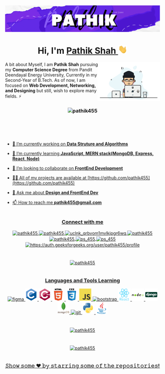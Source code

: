 ![](https://github.com/pathik455/pathik455/blob/main/Screenshot%202021-09-28%20at%2011.29.17%20PM.png)

<!-- Header -->
<h1 align="center" >Hi, I'm <a href="https://www.linkedin.com/in/pathik455/" target="_blank"> Pathik Shah </a><img src="https://github.com/ABSphreak/ABSphreak/blob/master/gifs/Hi.gif" width="30px"></h1>
<img width="40%" align="right"   src="https://github.com/pathik455/pathik455/blob/main/image.gif" >

<!-- Intro -->
A bit about Myself, I am <b>Pathik Shah</b> pursuing my <b>Computer Science Degree</b> from Pandit Deendayal Energy University, Currently in my Second-Year of B.Tech. As of now, I am focused on <b>Web Development, Networking, and Designing</b> but still, wish to explore many fields. ⚡

 <h3><p align="center"> <img src="https://komarev.com/ghpvc/?username=pathik455&label=Profile%20views&color=0e75b6&style=flat" alt="pathik455" /> </p></h3>
 <br></br>

 <h1><u><u></h1>

 - 🔭 I’m currently working on **Data Struture and Algorithms**
- 🌱 I’m currently learning **JavaScript, MERN stack(MongoDB, Express, React, Node)**
- 👯 I’m looking to collaborate on **FrontEnd Development**
- 👨‍💻 All of my projects are available at [https://github.com/pathik455](https://github.com/pathik455)
- 💬 Ask me about **Design and FrontEnd Dev**

 - 📫 How to reach me **pathik455@gmail.com**
<h1><u><u></h1>

<!--  Connect with me  -->
 <h3 align="center">Connect with me</h3>
 <p align="center">
 <a href="https://linkedin.com/in/pathik455" target="blank"><img align="center" src="https://raw.githubusercontent.com/rahuldkjain/github-profile-readme-generator/master/src/images/icons/Social/linked-in-alt.svg" alt="pathik455" height="30" width="40" /></a>
<a href="https://instagram.com/pathik455" target="blank"><img align="center" src="https://raw.githubusercontent.com/rahuldkjain/github-profile-readme-generator/master/src/images/icons/Social/instagram.svg" alt="pathik455" height="30" width="40" /></a>
<a href="https://www.youtube.com/channel/UCLnk_QrbvOm1mvlKJPgr6WQ" target="blank"><img align="center" src="https://raw.githubusercontent.com/rahuldkjain/github-profile-readme-generator/master/src/images/icons/Social/youtube.svg" alt="uclnk_qrbvom1mvlkjpgr6wq" height="30" width="40" /></a>
<a href="https://www.codechef.com/users/pathik455" target="blank"><img align="center" src="https://vinitshahdeo.github.io/CodeChef-VIT-Website/img/about/logo.jpeg" alt="pathik455" height="30" width="40" /></a>
<a href="https://www.hackerrank.com/pathik455" target="blank"><img align="center" src="https://raw.githubusercontent.com/rahuldkjain/github-profile-readme-generator/master/src/images/icons/Social/hackerrank.svg" alt="pathik455" height="30" width="40" /></a>
<a href="https://codeforces.com/profile/ps_455" target="blank"><img align="center" src="https://www.stopstalk.com/stopstalk/static/images/codeforces_logo.png?_rev=20200525084052" alt="ps_455" height="30" width="40" /></a>
<a href="https://www.leetcode.com/ps_455" target="blank"><img align="center" src="https://raw.githubusercontent.com/rahuldkjain/github-profile-readme-generator/master/src/images/icons/Social/leet-code.svg" alt="ps_455" height="30" width="40" /></a>
 <a href="https://auth.geeksforgeeks.org/user/https://auth.geeksforgeeks.org/user/pathik455/profile" target="blank"><img align="center" src="https://raw.githubusercontent.com/rahuldkjain/github-profile-readme-generator/master/src/images/icons/Social/geeks-for-geeks.svg" alt="https://auth.geeksforgeeks.org/user/pathik455/profile" height="30" width="40" /></a>
 </p>
   <h1><u><u></h1>


 <p align="center" ><img align="center" src="https://github-readme-stats.vercel.app/api/top-langs?username=pathik455&show_icons=true&locale=en&layout=compact" alt="pathik455" /></p>
 <h1><u><u></h1>

<!-- Languages and Tools Learning -->
 <h3 align="center">Languages and Tools Learning</h3>
 <p align="center">
     <a href="https://www.figma.com/" target="_blank"> <img src="https://www.vectorlogo.zone/logos/figma/figma-icon.svg" alt="figma" width="40" height="40" /> </a>
     <a href="https://www.cprogramming.com/" target="_blank"> <img src="https://raw.githubusercontent.com/devicons/devicon/master/icons/c/c-original.svg" alt="c" width="40" height="40" /> </a>
     <a href="https://www.w3schools.com/cpp/" target="_blank"> <img src="https://raw.githubusercontent.com/devicons/devicon/master/icons/cplusplus/cplusplus-original.svg" alt="cplusplus" width="40" height="40" /> </a>
     <a href="https://www.w3.org/html/" target="_blank"> <img src="https://raw.githubusercontent.com/devicons/devicon/master/icons/html5/html5-original-wordmark.svg" alt="html5" width="40" height="40" /> </a>
     <a href="https://www.w3schools.com/css/" target="_blank"> <img src="https://raw.githubusercontent.com/devicons/devicon/master/icons/css3/css3-original-wordmark.svg" alt="css3" width="40" height="40" /> </a>
     <a href="https://developer.mozilla.org/en-US/docs/Web/JavaScript" target="_blank"> <img src="https://raw.githubusercontent.com/devicons/devicon/master/icons/javascript/javascript-original.svg" alt="javascript" width="40" height="40" /> </a>
     <a href="https://getbootstrap.com" target="_blank"> <img src="https://sdtimes.com/wp-content/uploads/2018/01/bootstrap-stack.png" alt="bootstrap" width="40" height="40" /> </a>
     <a href="https://reactjs.org/" target="_blank"> <img src="https://raw.githubusercontent.com/devicons/devicon/master/icons/react/react-original-wordmark.svg" alt="react" width="40" height="40" /> </a>
     <a href="https://nodejs.org" target="_blank"> <img src="https://raw.githubusercontent.com/devicons/devicon/master/icons/nodejs/nodejs-original-wordmark.svg" alt="nodejs" width="40" height="40" /> </a>
     <a href="https://www.djangoproject.com/" target="_blank"> <img src="https://raw.githubusercontent.com/devicons/devicon/master/icons/django/django-original.svg" alt="django" width="40" height="40" /> </a>
     <a href="https://www.mongodb.com/" target="_blank"> <img src="https://raw.githubusercontent.com/devicons/devicon/master/icons/mongodb/mongodb-original-wordmark.svg" alt="mongodb" width="40" height="40" /> </a>
     <a href="https://git-scm.com/" target="_blank"> <img src="https://www.vectorlogo.zone/logos/git-scm/git-scm-icon.svg" alt="git" width="40" height="40" /> </a>
     <a href="https://www.python.org" target="_blank"> <img src="https://raw.githubusercontent.com/devicons/devicon/master/icons/python/python-original.svg" alt="python" width="40" height="40" /> </a>
     <a href="https://www.java.com" target="_blank"> <img src="https://raw.githubusercontent.com/devicons/devicon/master/icons/java/java-original.svg" alt="java" width="40" height="40" /> </a>
     <!-- <a href="https://expressjs.com" target="_blank"> <img src="https://raw.githubusercontent.com/devicons/devicon/master/icons/express/express-original-wordmark.svg" alt="express" width="40" height="40" /> </a>
     <a href="https://heroku.com" target="_blank"> <img src="https://www.vectorlogo.zone/logos/heroku/heroku-icon.svg" alt="heroku" width="40" height="40" /> </a>
     <a href="https://opencv.org/" target="_blank"> <img src="https://www.vectorlogo.zone/logos/opencv/opencv-icon.svg" alt="opencv" width="40" height="40" /> </a> -->
 </p>
   <h1><u><u></h1>

 <p align="center"><img align="center" src="https://github-readme-stats.vercel.app/api?username=pathik455&show_icons=true&locale=en" alt="pathik455" /></p>
 <h1><u><u></h1>
  
<p align="center"><img align="center" src="https://github-readme-streak-stats.herokuapp.com/?user=pathik455&" alt="pathik455" /></p>
<h1><u><u></h1>
 
<!--  Footer -->
<div align="center">
  <h3> 𝚂𝚑𝚘𝚠 𝚜𝚘𝚖𝚎 ❤️ 𝚋𝚢 𝚜𝚝𝚊𝚛𝚛𝚒𝚗𝚐 𝚜𝚘𝚖𝚎 𝚘𝚏 𝚝𝚑𝚎 𝚛𝚎𝚙𝚘𝚜𝚒𝚝𝚘𝚛𝚒𝚎𝚜! </h3>
</div>

